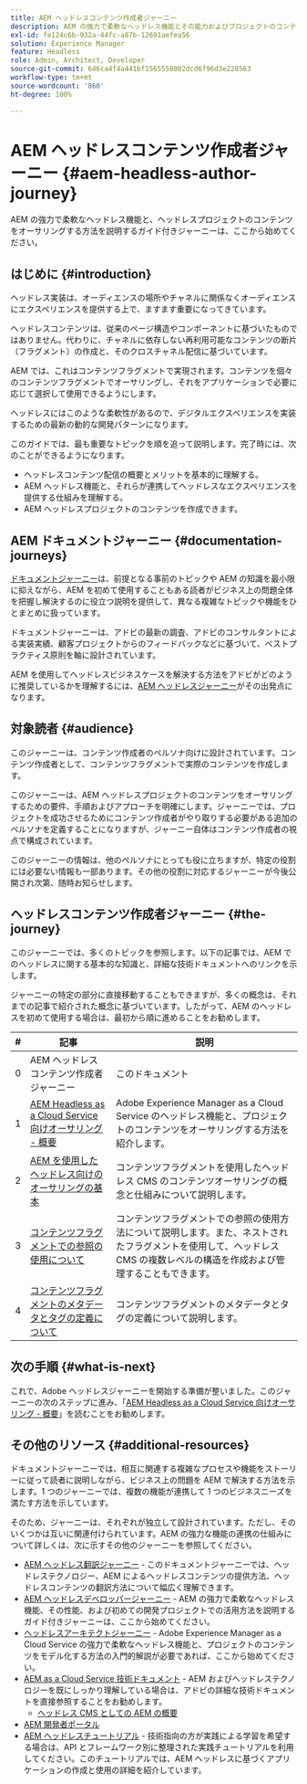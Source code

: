 ```yaml
---
title: AEM ヘッドレスコンテンツ作成者ジャーニー
description: AEM の強力で柔軟なヘッドレス機能とその能力およびプロジェクトのコンテンツをオーサリングする方法を説明するガイド付きジャーニーは、ここから始めてください。
exl-id: fe124c6b-932a-44fc-a87b-12691aefea56
solution: Experience Manager
feature: Headless
role: Admin, Architect, Developer
source-git-commit: 646ca4f4a441bf1565558002dcd6f96d3e228563
workflow-type: tm+mt
source-wordcount: '860'
ht-degree: 100%

---
```


# AEM ヘッドレスコンテンツ作成者ジャーニー {#aem-headless-author-journey}

AEM の強力で柔軟なヘッドレス機能と、ヘッドレスプロジェクトのコンテンツをオーサリングする方法を説明するガイド付きジャーニーは、ここから始めてください。

## はじめに {#introduction}

ヘッドレス実装は、オーディエンスの場所やチャネルに関係なくオーディエンスにエクスペリエンスを提供する上で、ますます重要になってきています。

ヘッドレスコンテンツは、従来のページ構造やコンポーネントに基づいたものではありません。代わりに、チャネルに依存しない再利用可能なコンテンツの断片（フラグメント）の作成と、そのクロスチャネル配信に基づいています。

AEM では、これはコンテンツフラグメントで実現されます。コンテンツを個々のコンテンツフラグメントでオーサリングし、それをアプリケーションで必要に応じて選択して使用できるようにします。

ヘッドレスにはこのような柔軟性があるので、デジタルエクスペリエンスを実装するための最新の動的な開発パターンになります。

このガイドでは、最も重要なトピックを順を追って説明します。完了時には、次のことができるようになります。

* ヘッドレスコンテンツ配信の概要とメリットを基本的に理解する。
* AEM ヘッドレス機能と、それらが連携してヘッドレスなエクスペリエンスを提供する仕組みを理解する。
* AEM ヘッドレスプロジェクトのコンテンツを作成できます。

## AEM ドキュメントジャーニー {#documentation-journeys}

[ドキュメントジャーニー](/help/journey-documentation/documentation-journeys.md)は、前提となる事前のトピックや AEM の知識を最小限に抑えながら、AEM を初めて使用することもある読者がビジネス上の問題全体を把握し解決するのに役立つ説明を提供して、異なる複雑なトピックや機能をひとまとめに扱っています。

ドキュメントジャーニーは、アドビの最新の調査、アドビのコンサルタントによる実装実績、顧客プロジェクトからのフィードバックなどに基づいて、ベストプラクティス原則を軸に設計されています。

AEM を使用してヘッドレスビジネスケースを解決する方法をアドビがどのように推奨しているかを理解するには、[AEM ヘッドレスジャーニー](/help/journey-documentation/documentation-journeys.md)がその出発点になります。

## 対象読者 {#audience}

このジャーニーは、コンテンツ作成者のペルソナ向けに設計されています。コンテンツ作成者として、コンテンツフラグメントで実際のコンテンツを作成します。

このジャーニーは、AEM ヘッドレスプロジェクトのコンテンツをオーサリングするための要件、手順およびアプローチを明確にします。ジャーニーでは、プロジェクトを成功させるためにコンテンツ作成者がやり取りする必要がある追加のペルソナを定義することになりますが、ジャーニー自体はコンテンツ作成者の視点で構成されています。

このジャーニーの情報は、他のペルソナにとっても役に立ちますが、特定の役割には必要ない情報も一部あります。その他の役割に対応するジャーニーが今後公開され次第、随時お知らせします。

## ヘッドレスコンテンツ作成者ジャーニー {#the-journey}

このジャーニーでは、多くのトピックを参照します。以下の記事では、AEM でのヘッドレスに関する基本的な知識と、詳細な技術ドキュメントへのリンクを示します。

ジャーニーの特定の部分に直接移動することもできますが、多くの概念は、それまでの記事で紹介された概念に基づいています。したがって、AEM のヘッドレスを初めて使用する場合は、最初から順に進めることをお勧めします。

| # | 記事 | 説明 |
|---|---|---|
| 0 | AEM ヘッドレスコンテンツ作成者ジャーニー | このドキュメント |
| 1 | [AEM Headless as a Cloud Service 向けオーサリング - 概要](introduction.md) | Adobe Experience Manager as a Cloud Service のヘッドレス機能と、プロジェクトのコンテンツをオーサリングする方法を紹介します。 |
| 2 | [AEM を使用したヘッドレス向けのオーサリングの基本](basics.md) | コンテンツフラグメントを使用したヘッドレス CMS のコンテンツオーサリングの概念と仕組みについて説明します。 |
| 3 | [コンテンツフラグメントでの参照の使用について](references.md) | コンテンツフラグメントでの参照の使用方法について説明します。また、ネストされたフラグメントを使用して、ヘッドレス CMS の複数レベルの構造を作成および管理することもできます。 |
| 4 | [コンテンツフラグメントのメタデータとタグの定義について](metadata-tagging.md) | コンテンツフラグメントのメタデータとタグの定義について説明します。 |

## 次の手順 {#what-is-next}

これで、Adobe ヘッドレスジャーニーを開始する準備が整いました。このジャーニーの次のステップに進み、「[AEM Headless as a Cloud Service 向けオーサリング - 概要](introduction.md)」を読むことをお勧めします。

<!--
### Choose Your Own Adventure {#choose-your-path}

However, Adobe wants you to succeed as you get started with your AEM Headless project, regardless of your learning style. So, consider these two options.

* If you prefer to continue to **learn about headless concepts and AEM's headless technologies**, you should continue your AEM headless journey as recommended by next reviewing the document [How to Model Your Content as AEM Content Models](model-your-content.md) where you learn how to model your content structure in AEM.
* If you prefer to **learn by doing**, you can jump to the [Getting Started with AEM Headless hands-on tutorial](https://experienceleague.adobe.com/docs/experience-manager-learn/getting-started-with-aem-headless/graphql/multi-step/overview.html) where you will jump directly into AEM Headless development by implementing a simple project to expose AEM headless content.
-->

## その他のリソース {#additional-resources}

ドキュメントジャーニーでは、相互に関連する複雑なプロセスや機能をストーリーに従って読者に説明しながら、ビジネス上の問題を AEM で解決する方法を示します。1 つのジャーニーでは、複数の機能が連携して 1 つのビジネスニーズを満たす方法を示しています。

そのため、ジャーニーは、それぞれが独立して設計されています。ただし、そのいくつかは互いに関連付けられています。AEM の強力な機能の連携の仕組みについて詳しくは、次に示すその他のジャーニーを参照してください。

* [AEM ヘッドレス翻訳ジャーニー](/help/journey-headless/translation/overview.md) - このドキュメントジャーニーでは、ヘッドレステクノロジー、AEM によるヘッドレスコンテンツの提供方法、ヘッドレスコンテンツの翻訳方法について幅広く理解できます。
* [AEM ヘッドレスデベロッパージャーニー](/help/journey-headless/developer/overview.md) - AEM の強力で柔軟なヘッドレス機能、その性能、および初めての開発プロジェクトでの活用方法を説明するガイド付きジャーニーは、ここから始めてください。
* [ヘッドレスアーキテクトジャーニー](/help/journey-headless/architect/overview.md) - Adobe Experience Manager as a Cloud Service の強力で柔軟なヘッドレス機能と、プロジェクトのコンテンツをモデル化する方法の入門的解説が必要であれば、ここから始めてください。
* [AEM as a Cloud Service 技術ドキュメント](https://experienceleague.adobe.com/docs/experience-manager-cloud-service.html?lang=ja) - AEM およびヘッドレステクノロジーを既にしっかり理解している場合は、アドビの詳細な技術ドキュメントを直接参照することをお勧めします。
   * [ヘッドレス CMS としての AEM の概要](/help/headless/introduction.md)
* [AEM 開発者ポータル](https://experienceleague.adobe.com/landing/experience-manager/headless/developer.html?lang=ja)
* [AEM ヘッドレスチュートリアル](https://experienceleague.adobe.com/docs/experience-manager-learn/getting-started-with-aem-headless/overview.html?lang=ja) - 技術指向の方が実践による学習を希望する場合は、API とフレームワーク別に整理された実践チュートリアルを利用してください。このチュートリアルでは、AEM ヘッドレスに基づくアプリケーションの作成と使用の詳細を紹介しています。
